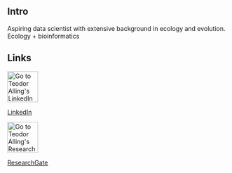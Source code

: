 ## Intro
Aspiring data scientist with extensive background in ecology and evolution.
Ecology + bioinformatics

## Links
<a href="https://www.linkedin.com/in/teodoralling"> <img src="https://content.linkedin.com/content/dam/me/business/en-us/amp/brand-site/v2/bg/LI-Bug.svg.original.svg" alt="Go to Teodor Alling's LinkedIn page" style="width:70px;height:70px;"> </a>

[LinkedIn](https://www.linkedin.com/in/teodoralling)

<a href="https://researchgate.net/profile/Teodor-Alling"> <img src="https://cberuk.com/cdn/partner/201906093872.png" alt="Go to Teodor Alling's ResearchGate page" style="width:70px;height:70px;"> </a>

[ResearchGate](https://researchgate.net/profile/Teodor-Alling)
